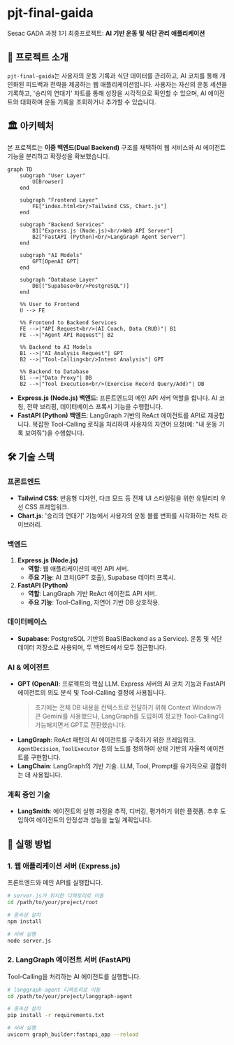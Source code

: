 # pjt-final-gaida

Sesac GADA 과정 1기 최종프로젝트: **AI 기반 운동 및 식단 관리 애플리케이션**

## 🚀 프로젝트 소개

`pjt-final-gaida`는 사용자의 운동 기록과 식단 데이터를 관리하고, AI 코치를 통해 개인화된 피드백과 전략을 제공하는 웹 애플리케이션입니다. 사용자는 자신의 운동 세션을 기록하고, '승리의 연대기' 차트를 통해 성장을 시각적으로 확인할 수 있으며, AI 에이전트와 대화하며 운동 기록을 조회하거나 추가할 수 있습니다.

## 🏛️ 아키텍처

본 프로젝트는 **이중 백엔드(Dual Backend)** 구조를 채택하여 웹 서비스와 AI 에이전트 기능을 분리하고 확장성을 확보했습니다.

```mermaid
graph TD
    subgraph "User Layer"
        U[Browser]
    end
    
    subgraph "Frontend Layer"
        FE["index.html<br/>Tailwind CSS, Chart.js"]
    end
    
    subgraph "Backend Services"
        B1["Express.js (Node.js)<br/>Web API Server"]
        B2["FastAPI (Python)<br/>LangGraph Agent Server"]
    end
    
    subgraph "AI Models"
        GPT[OpenAI GPT]
    end
    
    subgraph "Database Layer"
        DB[("Supabase<br/>PostgreSQL")]
    end
    
    %% User to Frontend
    U --> FE
    
    %% Frontend to Backend Services
    FE -->|"API Request<br/>(AI Coach, Data CRUD)"| B1
    FE -->|"Agent API Request"| B2
    
    %% Backend to AI Models
    B1 -->|"AI Analysis Request"| GPT
    B2 -->|"Tool-Calling<br/>Intent Analysis"| GPT
    
    %% Backend to Database
    B1 -->|"Data Proxy"| DB
    B2 -->|"Tool Execution<br/>(Exercise Record Query/Add)"| DB
```

-   **Express.js (Node.js) 백엔드**: 프론트엔드의 메인 API 서버 역할을 합니다. AI 코칭, 전략 브리핑, 데이터베이스 프록시 기능을 수행합니다.
-   **FastAPI (Python) 백엔드**: LangGraph 기반의 ReAct 에이전트를 API로 제공합니다. 복잡한 Tool-Calling 로직을 처리하여 사용자의 자연어 요청(예: "내 운동 기록 보여줘")을 수행합니다.

## 🛠️ 기술 스택

### 프론트엔드
*   **Tailwind CSS**: 반응형 디자인, 다크 모드 등 전체 UI 스타일링을 위한 유틸리티 우선 CSS 프레임워크.
*   **Chart.js**: '승리의 연대기' 기능에서 사용자의 운동 볼륨 변화를 시각화하는 차트 라이브러리.

### 백엔드
1.  **Express.js (Node.js)**
    *   **역할**: 웹 애플리케이션의 메인 API 서버.
    *   **주요 기능**: AI 코치(GPT 호출), Supabase 데이터 프록시.
2.  **FastAPI (Python)**
    *   **역할**: LangGraph 기반 ReAct 에이전트 API 서버.
    *   **주요 기능**: Tool-Calling, 자연어 기반 DB 상호작용.

### 데이터베이스
*   **Supabase**: PostgreSQL 기반의 BaaS(Backend as a Service). 운동 및 식단 데이터 저장소로 사용되며, 두 백엔드에서 모두 접근합니다.

### AI & 에이전트
*   **GPT (OpenAI)**: 프로젝트의 핵심 LLM. Express 서버의 AI 코치 기능과 FastAPI 에이전트의 의도 분석 및 Tool-Calling 결정에 사용됩니다.
    > 초기에는 전체 DB 내용을 컨텍스트로 전달하기 위해 Context Window가 큰 Gemini를 사용했으나, LangGraph를 도입하여 정교한 Tool-Calling이 가능해지면서 GPT로 전환했습니다.
*   **LangGraph**: ReAct 패턴의 AI 에이전트를 구축하기 위한 프레임워크. `AgentDecision`, `ToolExecutor` 등의 노드를 정의하여 상태 기반의 자율적 에이전트를 구현합니다.
*   **LangChain**: LangGraph의 기반 기술. LLM, Tool, Prompt를 유기적으로 결합하는 데 사용됩니다.

### 계획 중인 기술
*   **LangSmith**: 에이전트의 실행 과정을 추적, 디버깅, 평가하기 위한 플랫폼. 추후 도입하여 에이전트의 안정성과 성능을 높일 계획입니다.

## 🏁 실행 방법

### 1. 웹 애플리케이션 서버 (Express.js)

프론트엔드와 메인 API를 실행합니다.

```bash
# server.js가 위치한 디렉토리로 이동
cd /path/to/your/project/root

# 종속성 설치
npm install

# 서버 실행
node server.js
```

### 2. LangGraph 에이전트 서버 (FastAPI)

Tool-Calling을 처리하는 AI 에이전트를 실행합니다.

```bash
# langgraph-agent 디렉토리로 이동
cd /path/to/your/project/langgraph-agent

# 종속성 설치
pip install -r requirements.txt

# 서버 실행
uvicorn graph_builder:fastapi_app --reload
```

